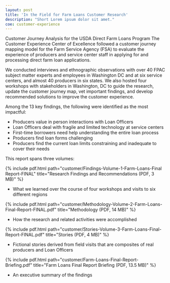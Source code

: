 ```yaml
---
layout: post
title: 'In the Field for Farm Loans Customer Research'
description: "Short Lorem ipsum dolor sit amet."
coe: customer-experience
---
```


Customer Journey Analysis for the USDA Direct Farm Loans Program
The Customer Experience Center of Excellence followed a customer journey mapping model for the Farm Service Agency (FSA) to evaluate the experience of producers and service center staff in applying for and processing direct farm loan applications.

We conducted interviews and ethnographic observations with over 40 FPAC subject matter experts and employees in Washington DC and at six service centers, and almost 40 producers in six states. We also hosted four workshops with stakeholders in Washington, DC to guide the research, update the customer journey map, vet important findings, and develop recommended solutions to improve the customer experience.

Among the 13 key findings, the following were identified as the most impactful:
- Producers value in person interactions with Loan Officers
- Loan Officers deal with fragile and limited technology at service centers
- First-time borrowers need help understanding the entire loan process
- Producers find loan forms challenging
- Producers find the current loan limits constraining and inadequate to cover their needs

This report spans three volumes:

{% include pdf.html path="customer/Findings-Volume-1-Farm-Loans-Final Report-FINAL" title="Research Findings and Recommendations (PDF, 3 MB)" %}
- What we learned over the course of four workshops and visits to six different regions

{% include pdf.html path="customer/Methodology-Volume-2-Farm-Loans-Final-Report-FINAL.pdf" title="Methodology (PDF, 14 MB)" %}
- How the research and related activities were accomplished 

{% include pdf.html path="customer/Stories-Volume-3-Farm-Loans-Final-Report-FINAL.pdf" title="Stories (PDF, 4 MB)" %}
- Fictional stories derived from field visits that are composites of real producers and Loan Officers

{% include pdf.html path="customer/Farm-Loans-Final-Report-Briefing.pdf" title="Farm Loans Final Report Briefing (PDF, 13.5 MB)" %}
- An executive summary of the findings
